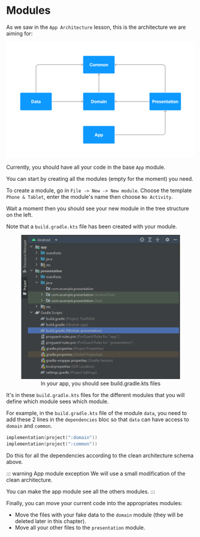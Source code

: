 # Modules

As we saw in the `App Architecture` lesson, this is the architecture we are aiming for:

![Architecture](../../assets/img/architecture/archi.png)

Currently, you should have all your code in the base `App` module.

You can start by creating all the modules (empty for the moment) you need.

To create a module, go in `File -> New -> New module`. Choose the template `Phone & Tablet`, enter the module's name then choose `No Activity`.

Wait a moment then you should see your new module in the tree structure on the left.

Note that a `build.gradle.kts` file has been created with your module.

<figure align="center">
<img src="../../assets/img/architecture/module.png">
<figcaption align="center">In your app, you should see build.gradle.kts files</figcaption>
</figure>

It's in these `build.gradle.kts` files for the different modules that you will define which module sees which module.

For example, in the `build.gradle.kts` file of the module `data`, you need to add these 2 lines in the `dependencies` bloc so that `data` can have access to `domain` and `common`.

``` kotlin
implementation(project(":domain"))
implementation(project(":common"))
```

Do this for all the dependencies according to the clean architecture schema above.

::: warning App module exception
We will use a small modification of the clean architecture.

You can make the app module see all the others modules.
:::

Finally, you can move your current code into the appropriates modules: 
- Move the files with your fake data to the `domain` module (they will be deleted later in this chapter).
- Move all your other files to the `presentation` module.
